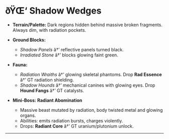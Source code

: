 ﻿# ðŸŒ‘ Shadow Wedges

- **Terrain/Palette:**
  Dark regions hidden behind massive broken fragments. Always dim, with radiation pockets.

- **Ground Blocks:**

  - _Shadow Panels_ â†’ reflective panels turned black.
  - _Irradiated Stone_ â†’ blocks glowing faint green.

- **Fauna:**

  - _Radiation Wraiths_ â†’ glowing skeletal phantoms. Drop **Rad Essence** â†’ GT radiation shielding.
  - _Shadow Hounds_ â†’ mechanical canines with glowing eyes. Drop **Hound Fangs** â†’ GT catalysts.

- **Mini-Boss:** **Radiant Abomination**

  - Massive beast mutated by radiation, body twisted metal and glowing organs.
  - Abilities: emits radiation bursts, charges violently.
  - Drops: **Radiant Core** â†’ GT uranium/plutonium unlock.

---

##
